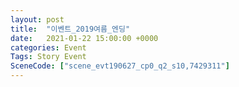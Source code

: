 ```yaml
---
layout: post
title:  "이벤트_2019여름_엔딩"
date:   2021-01-22 15:00:00 +0000
categories: Event
Tags: Story Event
SceneCode: ["scene_evt190627_cp0_q2_s10,7429311"]
---
```

